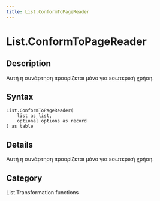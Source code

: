 ```yaml
---
title: List.ConformToPageReader
---
```


# List.ConformToPageReader


## Description

Αυτή η συνάρτηση προορίζεται μόνο για εσωτερική χρήση.


## Syntax

```powerquery
List.ConformToPageReader(
    list as list,
    optional options as record
) as table
```


## Details

Αυτή η συνάρτηση προορίζεται μόνο για εσωτερική χρήση.



## Category
List.Transformation functions
